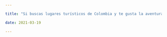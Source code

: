 ```yaml
---

title: "Si buscas lugares turísticos de Colombia y te gusta la aventura, naturaleza y cultura, destinos para descubrir el encanto de Colombia, la belleza de sus paisajes, su gente y su biodiversidad."

date: 2021-03-19

---
```

